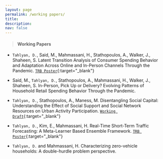 ```yaml
---
layout: page
permalink: /working papers/
title:
description:
nav: false
---
```


> #### Working Papers


* `Tahlyan, D.`, Said, M., Mahmassani, H., Stathopoulos, A., Walker, J., Shaheen, S. Latent Transition Analysis of Consumer Spending Behavior and Adaptation Across Online and In-Person Channels Through the Pandemic. [`TRB Poster`](/assets/pdf/lta_poster.pdf){:target="_blank"}

* Said, M., `Tahlyan, D.`, Stathopoulos, A., Mahmassani, H., Walker, J., Shaheen, S. In-Person, Pick Up or Delivery? Evolving Patterns of Household Retail Spending Behavior Through the Pandemic.

* `Tahlyan, D.`, Stathopoulos, A., Maness, M. Disentangling Social Capital: Understanding the Effect of Social Support and Social Network Resources on Urban Activity Participation. [`Working Draft`](/assets/pdf/social_capital.pdf){:target="_blank"}

* `Tahlyan, D.`, Kim, E., Mahmassani, H. Real-Time Short-Term Traffic Forecasting: A Meta-Learner Based Ensemble Framework. [`TRB Poster`](/assets/pdf/meta_learner_poster.pdf){:target="_blank"}

* `Tahlyan, D.` and Mahmassani, H. Characterizing zero-vehicle households: A double-hurdle problem perspective.
